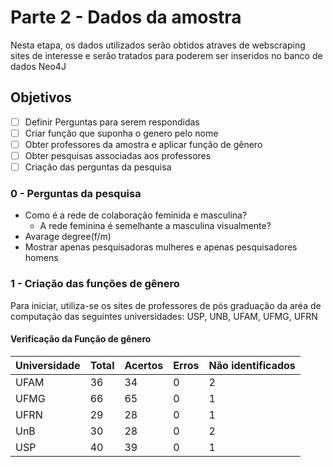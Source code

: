 # Parte 2 - Dados da amostra

Nesta etapa, os dados utilizados serão obtidos atraves de webscraping sites de interesse e serão tratados para poderem ser inseridos no banco de dados Neo4J

## Objetivos
- [ ] Definir Perguntas para serem respondidas
- [ ] Criar função que suponha o genero pelo nome
- [ ] Obter professores da amostra e aplicar função de gênero
- [ ] Obter pesquisas associadas aos professores
- [ ] Criação das perguntas da pesquisa

### 0 - Perguntas da pesquisa

- Como é a rede de colaboração feminida e masculina?
    - A rede feminina é semelhante a masculina visualmente?
- Avarage degree(f/m)
- Mostrar apenas pesquisadoras mulheres e apenas pesquisadores homens

### 1 - Criação das funções de gênero

Para iniciar, utiliza-se os sites de professores de pós graduação da aréa de computação das seguintes universidades: USP, UNB, UFAM, UFMG, UFRN

#### Verificação da Função de gênero

| Universidade | Total | Acertos | Erros | Não identificados |
|--------------|-------|---------|-------|-------------------|
| UFAM         |  36   |    34   |   0   |        2          |
| UFMG         |  66   |    65   |   0   |        1          |
| UFRN         |  29   |    28   |   0   |        1          |
| UnB          |  30   |    28   |   0   |        2          |
| USP          |  40   |    39   |   0   |        1          |